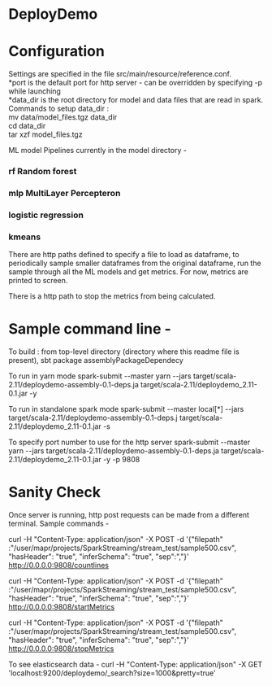 # DeployDemo

# Configuration

Settings are specified in the file src/main/resource/reference.conf.  
*port is the default port for http server - can be overridden by specifying -p <PORT> while launching  
*data_dir is the root directory for model and data files that are read in spark.  
Commands to setup data_dir :  
mv data/model_files.tgz data_dir  
cd data_dir  
tar xzf model_files.tgz  

ML model Pipelines currently in the model directory -  

### rf Random forest

### mlp MultiLayer Percepteron

### logistic regression

### kmeans

There are http paths defined to specify a file to load as dataframe, to periodically
sample smaller dataframes from the original dataframe, run the sample through all the
ML models and get metrics. For now, metrics are printed to screen.

There is a http path to stop the metrics from being calculated.

# Sample command line -

To build :
from top-level directory (directory where this readme file is present),
sbt package assemblyPackageDependecy

To run in yarn mode
spark-submit --master yarn --jars target/scala-2.11/deploydemo-assembly-0.1-deps.ja target/scala-2.11/deploydemo_2.11-0.1.jar -y

To run in standalone spark mode
spark-submit --master local[*] --jars target/scala-2.11/deploydemo-assembly-0.1-deps.j target/scala-2.11/deploydemo_2.11-0.1.jar -s

To specify port number to use for the http server
spark-submit --master yarn --jars target/scala-2.11/deploydemo-assembly-0.1-deps.ja target/scala-2.11/deploydemo_2.11-0.1.jar -y -p 9808

# Sanity Check

Once server is running, http post requests can be made from a different terminal. Sample commands -

curl -H "Content-Type: application/json" -X POST -d '{"filepath" :"/user/mapr/projects/SparkStreaming/stream_test/sample500.csv", "hasHeader": "true", "inferSchema": "true", "sep":","}' http://0.0.0.0:9808/countlines

curl -H "Content-Type: application/json" -X POST -d '{"filepath" :"/user/mapr/projects/SparkStreaming/stream_test/sample500.csv", "hasHeader": "true", "inferSchema": "true", "sep":","}' http://0.0.0.0:9808/startMetrics

curl -H "Content-Type: application/json" -X POST -d '{"filepath" :"/user/mapr/projects/SparkStreaming/stream_test/sample500.csv", "hasHeader": "true", "inferSchema": "true", "sep":","}' http://0.0.0.0:9808/stopMetrics

To see elasticsearch data -
curl -H "Content-Type: application/json" -X GET 'localhost:9200/deploydemo/\_search?size=1000&pretty=true'
